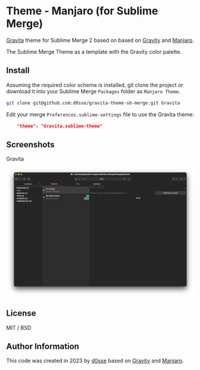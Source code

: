 # Theme - Manjaro (for Sublime Merge)

[Gravita](https://github.com/d0sse/gravita-theme-sb-merge) theme for Sublime Merge 2 based on based on [Gravity](https://github.com/frankyonnetti/gravity-sublime-theme) and [Manjaro](https://github.com/asapdotid/manjaro-theme-sb-merge).

The Sublime Merge Theme as a template with the Gravity color palette.

## Install

Assuming the required color scheme is installed, git clone the project or download it into your Sublime Merge `Packages`
folder as `Manjaro Theme`.

```bash
git clone git@github.com:d0sse/gravita-theme-sb-merge.git Gravita
```

Edit your merge `Preferences.sublime-settings` file to use the Gravita theme:

```json
    "theme": "Gravita.sublime-theme"
```

## Screenshots

Gravita

![cool](screenshots/gravita.png "Gravita")

## License

MIT / BSD

## Author Information

This code was created in 2023 by [d0sse](https://github.com/d0sse) based on [Gravity](https://github.com/frankyonnetti/gravity-sublime-theme) and [Manjaro](https://github.com/asapdotid/manjaro-theme-sb-merge).
